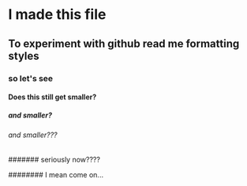 # I made this file

## To experiment with github read me formatting styles

### so let's see

#### Does this still get smaller?

##### and smaller?

###### and smaller???

####### seriously now????

######## I mean come on...
